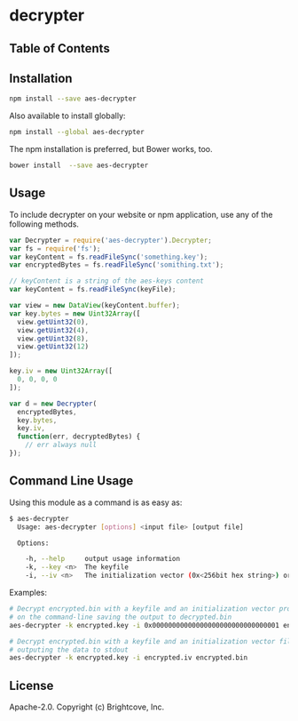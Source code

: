 # decrypter



## Table of Contents

<!-- START doctoc -->
<!-- END doctoc -->
## Installation

```sh
npm install --save aes-decrypter
```

Also available to install globally:

```sh
npm install --global aes-decrypter
```

The npm installation is preferred, but Bower works, too.

```sh
bower install  --save aes-decrypter
```

## Usage

To include decrypter on your website or npm application, use any of the following methods.
```js
var Decrypter = require('aes-decrypter').Decrypter;
var fs = require('fs');
var keyContent = fs.readFileSync('something.key');
var encryptedBytes = fs.readFileSync('somithing.txt');

// keyContent is a string of the aes-keys content
var keyContent = fs.readFileSync(keyFile);

var view = new DataView(keyContent.buffer);
var key.bytes = new Uint32Array([
  view.getUint32(0),
  view.getUint32(4),
  view.getUint32(8),
  view.getUint32(12)
]);

key.iv = new Uint32Array([
  0, 0, 0, 0
]);

var d = new Decrypter(
  encryptedBytes,
  key.bytes,
  key.iv,
  function(err, decryptedBytes) {
    // err always null
});
```

## Command Line Usage

Using this module as a command is as easy as:
```bash
$ aes-decrypter
  Usage: aes-decrypter [options] <input file> [output file]

  Options:

    -h, --help     output usage information
    -k, --key <n>  The keyfile
    -i, --iv <n>   The initialization vector (0x<256bit hex string>) or a file containing an IV
```

Examples:
```bash
# Decrypt encrypted.bin with a keyfile and an initialization vector provided
# on the command-line saving the output to decrypted.bin
aes-decrypter -k encrypted.key -i 0x00000000000000000000000000000001 encrypted.bin decrypted.bin

# Decrypt encrypted.bin with a keyfile and an initialization vector file
# outputing the data to stdout
aes-decrypter -k encrypted.key -i encrypted.iv encrypted.bin
```

## License

Apache-2.0. Copyright (c) Brightcove, Inc.

